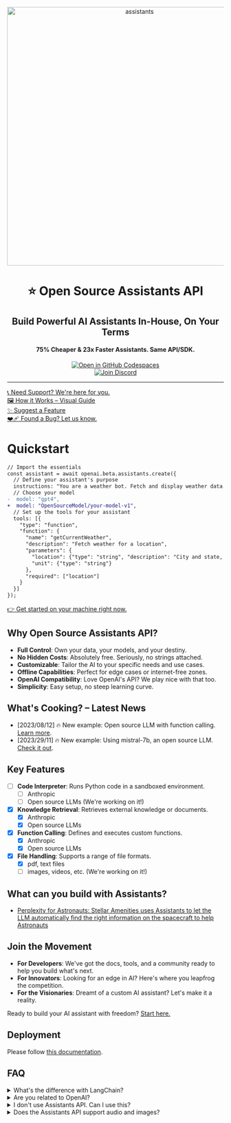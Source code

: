 
<p align="center">
<img width="600" alt="assistants" src="https://github.com/stellar-amenities/assistants/assets/25003283/d160b5b6-450b-469f-ba6b-929de2e87bcf">
  <h1 align="center">⭐️ Open Source Assistants API</h1>
  <h2 align="center">Build Powerful AI Assistants In-House, On Your Terms</h2>
  <h4 align="center">75% Cheaper & 23x Faster Assistants. Same API/SDK.</h4>
  <p align="center">
    <a href='https://codespaces.new/stellar-amenities/assistants?quickstart=1'><img src='https://github.com/codespaces/badge.svg' alt='Open in GitHub Codespaces' style='max-width: 100%;'></a>
    <br />
    <a href="https://discord.gg/XMetBW3zCG"><img alt="Join Discord" src="https://img.shields.io/discord/1066022656845025310?color=blue&style=for-the-badge"></a>
    <hr />
    <a href="https://cal.com/louis030195/unleash-llms">📞 Need Support? We're here for you.</a>
    <br />
    <a href="https://link.excalidraw.com/readonly/YSE7DNzB2LmEPfVdCqq3">🖼️ How it Works – Visual Guide</a>
    <br />
    <a href="https://github.com/stellar-amenities/assistants/issues/new?assignees=&labels=enhancement">✨ Suggest a Feature</a>
    <br />
    <a href="https://github.com/stellar-amenities/assistants/issues/new?assignees=&labels=bug">❤️‍🩹 Found a Bug? Let us know.</a>
  </p>
</p>


# Quickstart

```diff
// Import the essentials
const assistant = await openai.beta.assistants.create({
  // Define your assistant's purpose
  instructions: "You are a weather bot. Fetch and display weather data.",
  // Choose your model
-  model: "gpt4",
+  model: "OpenSourceModel/your-model-v1",
  // Set up the tools for your assistant
  tools: [{
    "type": "function",
    "function": {
      "name": "getCurrentWeather",
      "description": "Fetch weather for a location",
      "parameters": {
        "location": {"type": "string", "description": "City and state, e.g., San Francisco, CA"},
        "unit": {"type": "string"}
      },
      "required": ["location"]
    }
  }]
});
```

[👉 Get started on your machine right now.](./examples/hello-world-intel-neural-chat-nodejs-function-calling/README.md)

## Why Open Source Assistants API?
- **Full Control**: Own your data, your models, and your destiny.
- **No Hidden Costs**: Absolutely free. Seriously, no strings attached.
- **Customizable**: Tailor the AI to your specific needs and use cases.
- **Offline Capabilities**: Perfect for edge cases or internet-free zones.
- **OpenAI Compatibility**: Love OpenAI's API? We play nice with that too.
- **Simplicity**: Easy setup, no steep learning curve.

## What's Cooking? – Latest News

- [2023/08/12] 🔥 New example: Open source LLM with function calling. [Learn more](./examples/hello-world-intel-neural-chat-nodejs-function-calling/README.md).
- [2023/29/11] 🔥 New example: Using mistral-7b, an open source LLM. [Check it out](./examples/hello-world-mistral-curl/README.md).

## Key Features
- [ ] **Code Interpreter**: Runs Python code in a sandboxed environment.
  - [ ] Anthropic
  - [ ] Open source LLMs (We're working on it!)
- [x] **Knowledge Retrieval**: Retrieves external knowledge or documents.
  - [x] Anthropic
  - [x] Open source LLMs
- [x] **Function Calling**: Defines and executes custom functions.
  - [x] Anthropic
  - [x] Open source LLMs
- [x] **File Handling**: Supports a range of file formats.
  - [x] pdf, text files
  - [ ] images, videos, etc. (We're working on it!)

## What can you build with Assistants?

- [Perplexity for Astronauts: Stellar Amenities uses Assistants to let the LLM automatically find the right information on the spacecraft to help Astronauts](https://ai.stellaramenities.space)

## Join the Movement
- **For Developers**: We've got the docs, tools, and a community ready to help you build what's next.
- **For Innovators**: Looking for an edge in AI? Here's where you leapfrog the competition.
- **For the Visionaries**: Dreamt of a custom AI assistant? Let's make it a reality.

Ready to build your AI assistant with freedom? [Start here.](./examples/hello-world-intel-neural-chat-nodejs-function-calling/README.md)

## Deployment

Please follow [this documentation](https://github.com/stellar-amenities/assistants/blob/main/ee/k8s/README.md).

## FAQ

<details>
<summary>What's the difference with LangChain?</summary>
LangChain offers detailed control over AI conversations, while OpenAI's Assistants API simplifies the process, managing conversation history, data/vector store, and tool switching for you.
</details>

<details>
<summary>Are you related to OpenAI?</summary>
No.
</details>

<details>
<summary>I don't use Assistants API. Can I use this?</summary>
We recommend switching to the Assistants API for a more streamlined experience, allowing you to focus more on your product than on infrastructure.
</details>

<details>
<summary>Does the Assistants API support audio and images?</summary>
Images soon, working on it.
Audio in a few weeks.
</details>
